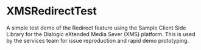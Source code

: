 XMSRedirectTest
================
A simple test demo of the Redirect feature using the Sample Client Side Library for the Dialogic eXtended Media Sever (XMS) platform.  This is used by the services team for issue reproduction and rapid demo prototyping.

